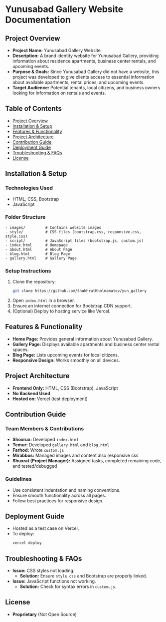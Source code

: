 # Yunusabad Gallery Website Documentation

## Project Overview
- **Project Name:** Yunusabad Gallery Website  
- **Description:** A brand identity website for Yunusabad Gallery, providing information about residence apartments, business center rentals, and upcoming events.
- **Purpose & Goals:** Since Yunusabad Gallery did not have a website, this project was developed to give clients access to essential information about available apartments, rental prices, and upcoming events.
- **Target Audience:** Potential tenants, local citizens, and business owners looking for information on rentals and events.

## Table of Contents
- [Project Overview](#project-overview)
- [Installation & Setup](#installation--setup)
- [Features & Functionality](#features--functionality)
- [Project Architecture](#project-architecture)
- [Contribution Guide](#contribution-guide)
- [Deployment Guide](#deployment-guide)
- [Troubleshooting & FAQs](#troubleshooting--faqs)
- [License](#license)

## Installation & Setup

### Technologies Used
- HTML, CSS, Bootstrap
- JavaScript

### Folder Structure
```
- images/         # Contains website images
- style/          # CSS files (bootstrap.css, responsive.css, style.css)
- script/         # JavaScript files (bootstrap.js, custom.js)
- index.html      # Homepage
- about.html      # About Page
- blog.html       # Blog Page
- gallery.html    # Gallery Page
```

### Setup Instructions
1. Clone the repository:
   ```sh
   git clone https://github.com/ShukhratKholmamatov/yun_gallery
   ```
2. Open `index.html` in a browser.
3. Ensure an internet connection for Bootstrap CDN support.
4. (Optional) Deploy to hosting service like Vercel.

## Features & Functionality
- **Home Page:** Provides general information about Yunusabad Gallery.
- **Gallery Page:** Displays available apartments and business center rental spaces.
- **Blog Page:** Lists upcoming events for local citizens.
- **Responsive Design:** Works smoothly on all devices.

## Project Architecture
- **Frontend Only:** HTML, CSS (Bootstrap), JavaScript
- **No Backend Used**
- **Hosted on:** Vercel (test deployment)

## Contribution Guide
### Team Members & Contributions
- **Shoxrux:** Developed `index.html`
- **Temur:** Developed `gallery.html` and `blog.html`
- **Farhod:** Wrote `custom.js`
- **Mirabbos:** Managed images and content also responsive css
- **Shuxrat (Project Manager):** Assigned tasks, completed remaining code, and tested/debugged

### Guidelines
- Use consistent indentation and naming conventions.
- Ensure smooth functionality across all pages.
- Follow best practices for responsive design.

## Deployment Guide
- Hosted as a test case on Vercel.
- To deploy:
  ```sh
  vercel deploy
  ```

## Troubleshooting & FAQs
- **Issue:** CSS styles not loading.
  - **Solution:** Ensure `style.css` and Bootstrap are properly linked.
- **Issue:** JavaScript functions not working.
  - **Solution:** Check for syntax errors in `custom.js`.

## License
- **Proprietary** (Not Open Source)

